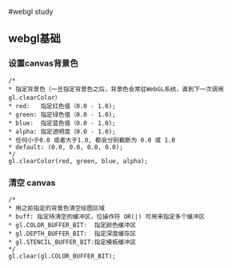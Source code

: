 #webgl study

## webgl基础
### 设置canvas背景色
    /*
    * 指定背景色（一旦指定背景色之后，背景色会常驻WebGL系统，直到下一次调用gl.clearColor）
    * red:   指定红色值（0.0 - 1.0);
    * green: 指定绿色值（0.0 - 1.0);
    * blue:  指定蓝色值（0.0 - 1.0);
    * alpha: 指定透明度（0.0 - 1.0);
    * 任何小于0.0 或者大于1.0, 都会分别截断为 0.0 或 1.0
    * default: (0.0, 0.0, 0.0, 0.0);
    */
    gl.clearColor(red, green, blue, alpha);

### 清空 canvas
    /*
    * 用之前指定的背景色清空绘图区域
    * buff: 指定待清空的缓冲区，位操作符 OR(|) 可用来指定多个缓冲区
    * gl.COLOR_BUFFER_BIT:  指定颜色缓冲区
    * gl.DEPTH_BUFFER_BIT:  指定深度缓存区
    * gl.STENCIL_BUFFER_BIT:指定模板缓冲区
    */
    gl.clear(gl.COLOR_BUFFER_BIT);
